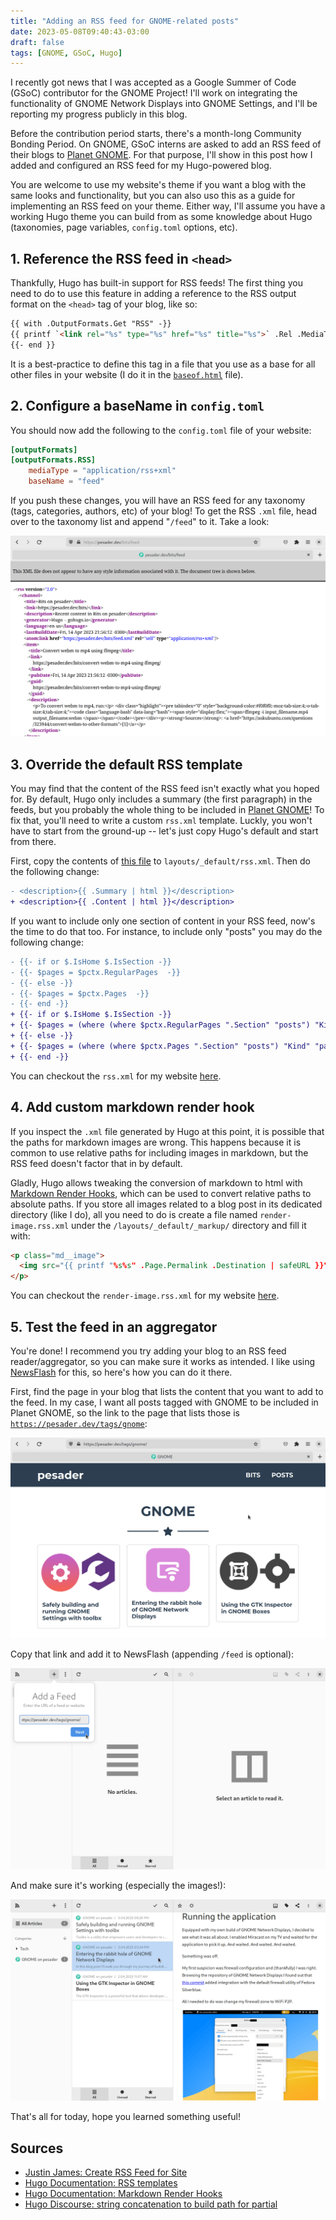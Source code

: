 ```yaml
---
title: "Adding an RSS feed for GNOME-related posts"
date: 2023-05-08T09:40:43-03:00
draft: false
tags: [GNOME, GSoC, Hugo]
---
```


I recently got news that I was accepted as a Google Summer of Code (GSoC)
contributor for the GNOME Project! I'll work on integrating the functionality
of GNOME Network Displays into GNOME Settings, and I'll be reporting my
progress publicly in this blog.

Before the contribution period starts, there's a month-long Community Bonding
Period. On GNOME, GSoC interns are asked to add an RSS feed of their blogs to
[Planet GNOME](https://planet.gnome.org). For that purpose, I'll show in this
post how I added and configured an RSS feed for my Hugo-powered blog.

You are welcome to use my website's theme if you want a blog with the same
looks and functionality, but you can also uso this as a guide for implementing
an RSS feed on your theme. Either way, I'll assume you have a working Hugo
theme you can build from as some knowledge about Hugo (taxonomies, page
variables, `config.toml` options, etc).


## 1. Reference the RSS feed in `<head>`

Thankfully, Hugo has built-in support for RSS feeds! The first thing you need
to do to use this feature in adding a reference to the RSS output format on
the `<head>` tag of your blog, like so:


```html
{{ with .OutputFormats.Get "RSS" -}}
{{ printf `<link rel="%s" type="%s" href="%s" title="%s">` .Rel .MediaType.Type .RelPermalink $.Site.Title | safeHTML }}
{{- end }}
```

It is a best-practice to define this tag in a file that you use as a base for all
other files in your website (I do it in the [`baseof.html`](https://github.com/pesader/hugo-bootstrap-freelancer-template/blob/ceb6e7c0f7f543f1d705fd5218bcda8122973bbe/layouts/_default/baseof.html#L11-L13)
file).

## 2. Configure a baseName in `config.toml`

You should now add the following to the `config.toml` file of your website:

```toml
[outputFormats]
[outputFormats.RSS]
    mediaType = "application/rss+xml"
    baseName = "feed"
```

If you push these changes, you will have an RSS feed for any taxonomy (tags,
categories, authors, etc) of your blog! To get the RSS `.xml` file, head over
to the taxonomy list and append "`/feed`" to it. Take a look:

![rss xml](./rss.png)

## 3. Override the default RSS template

You may find that the content of the RSS feed isn't exactly what you hoped for.
By default, Hugo only includes a summary (the first paragraph) in the feeds,
but you probably the whole thing to be included in [Planet GNOME](https://planet.gnome.org)!
To fix that, you'll need to write a custom `rss.xml` template. Luckly, you
won't have to start from the ground-up -- let's just copy Hugo's default and
start from there.

First, copy the contents of [this file](https://github.com/gohugoio/hugo/blob/master/tpl/tplimpl/embedded/templates/_default/rss.xml)
to `layouts/_default/rss.xml`. Then do the following change:

```diff
- <description>{{ .Summary | html }}</description>
+ <description>{{ .Content | html }}</description>
```

If you want to include only one section of content in your RSS feed, now's the
time to do that too. For instance, to include only "posts" you may do the
following change:

```diff
- {{- if or $.IsHome $.IsSection -}}
- {{- $pages = $pctx.RegularPages  -}}
- {{- else -}}
- {{- $pages = $pctx.Pages  -}}
- {{- end -}}
+ {{- if or $.IsHome $.IsSection -}}
+ {{- $pages = (where (where $pctx.RegularPages ".Section" "posts") "Kind" "page")  -}}
+ {{- else -}}
+ {{- $pages = (where (where $pctx.Pages ".Section" "posts") "Kind" "page")  -}}
+ {{- end -}}
```

You can checkout the `rss.xml` for my website [here](https://github.com/pesader/hugo-bootstrap-freelancer-template/blob/ceb6e7c0f7f543f1d705fd5218bcda8122973bbe/layouts/_default/rss.xml).

## 4. Add custom markdown render hook

If you inspect the `.xml` file generated by Hugo at this point, it is possible
that the paths for markdown images are wrong. This happens because it is common
to use relative paths for including images in markdown, but the RSS feed
doesn't factor that in by default.

Gladly, Hugo allows tweaking the conversion of markdown to html with [Markdown
Render Hooks](https://gohugo.io/templates/render-hooks/), which can be used to
convert relative paths to absolute paths. If you store all images related to a
blog post in its dedicated directory (like I do), all you need to do is create
a file named `render-image.rss.xml` under the `/layouts/_default/_markup/`
directory and fill it with:

```html
<p class="md__image">
  <img src="{{ printf "%s%s" .Page.Permalink .Destination | safeURL }}" alt="{{ .Text }}"/>
</p>
```

You can checkout the `render-image.rss.xml` for my website [here](https://github.com/pesader/hugo-bootstrap-freelancer-template/blob/ceb6e7c0f7f543f1d705fd5218bcda8122973bbe/layouts/_default/_markup/render-image.rss.xml).

## 5. Test the feed in an aggregator

You're done! I recommend you try adding your blog to an RSS feed
reader/aggregator, so you can make sure it works as intended. I like using
[NewsFlash](https://flathub.org/apps/com.gitlab.newsflash) for this, so here's
how you can do it there.

First, find the page in your blog that lists the content that you want to add
to the feed. In my case, I want all posts tagged with GNOME to be included in
Planet GNOME, so the link to the page that lists those is [`https://pesader.dev/tags/gnome`](https://pesader.dev/tags/gnome/):

![RSS feed test part I](./test_01.png)

Copy that link and add it to NewsFlash (appending `/feed` is optional):

![RSS feed test part II](./test_02.png)

And make sure it's working (especially the images!):

![RSS feed test part III](./test_03.png)

That's all for today, hope you learned something useful!

## Sources

- [Justin James: Create RSS Feed for Site](https://digitaldrummerj.me/hugo-create-rss-feed/)
- [Hugo Documentation: RSS templates](https://gohugo.io/templates/rss/)
- [Hugo Documentation: Markdown Render Hooks](https://gohugo.io/templates/render-hooks/)
- [Hugo Discourse: string concatenation to build path for partial](https://discourse.gohugo.io/t/string-variable-concatenation-to-build-path-for-partial/701/3)
